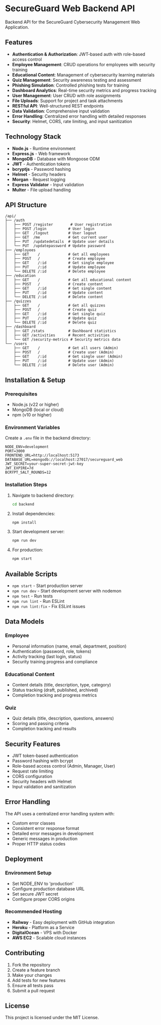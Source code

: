 # SecureGuard Web Backend API

Backend API for the SecureGuard Cybersecurity Management Web Application.

## Features

- **Authentication & Authorization**: JWT-based auth with role-based access control
- **Employee Management**: CRUD operations for employees with security training
- **Educational Content**: Management of cybersecurity learning materials
- **Quiz Management**: Security awareness testing and assessment
- **Phishing Simulation**: Controlled phishing tests for training
- **Dashboard Analytics**: Real-time security metrics and progress tracking
- **User Management**: User CRUD with role assignments
- **File Uploads**: Support for project and task attachments
- **RESTful API**: Well-structured REST endpoints
- **Data Validation**: Comprehensive input validation
- **Error Handling**: Centralized error handling with detailed responses
- **Security**: Helmet, CORS, rate limiting, and input sanitization

## Technology Stack

- **Node.js** - Runtime environment
- **Express.js** - Web framework
- **MongoDB** - Database with Mongoose ODM
- **JWT** - Authentication tokens
- **bcryptjs** - Password hashing
- **Helmet** - Security headers
- **Morgan** - Request logging
- **Express Validator** - Input validation
- **Multer** - File upload handling

## API Structure

```
/api/
├── /auth
│   ├── POST /register        # User registration
│   ├── POST /login          # User login
│   ├── GET  /logout         # User logout
│   ├── GET  /me             # Get current user
│   ├── PUT  /updatedetails  # Update user details
│   └── PUT  /updatepassword # Update password
├── /employees
│   ├── GET    /             # Get all employees
│   ├── POST   /             # Create employee
│   ├── GET    /:id          # Get single employee
│   ├── PUT    /:id          # Update employee
│   └── DELETE /:id          # Delete employee
├── /education
│   ├── GET    /             # Get all educational content
│   ├── POST   /             # Create content
│   ├── GET    /:id          # Get single content
│   ├── PUT    /:id          # Update content
│   └── DELETE /:id          # Delete content
├── /quizzes
│   ├── GET    /             # Get all quizzes
│   ├── POST   /             # Create quiz
│   ├── GET    /:id          # Get single quiz
│   ├── PUT    /:id          # Update quiz
│   └── DELETE /:id          # Delete quiz
├── /dashboard
│   ├── GET /stats           # Dashboard statistics
│   ├── GET /activities      # Recent activities
│   └── GET /security-metrics # Security metrics data
└── /users
    ├── GET    /             # Get all users (Admin)
    ├── POST   /             # Create user (Admin)
    ├── GET    /:id          # Get single user (Admin)
    ├── PUT    /:id          # Update user (Admin)
    └── DELETE /:id          # Delete user (Admin)
```

## Installation & Setup

### Prerequisites

- Node.js (v22 or higher)
- MongoDB (local or cloud)
- npm (v10 or higher)

### Environment Variables

Create a `.env` file in the backend directory:

```env
NODE_ENV=development
PORT=3000
FRONTEND_URL=http://localhost:5173
DATABASE_URL=mongodb://localhost:27017/secureguard_web
JWT_SECRET=your-super-secret-jwt-key
JWT_EXPIRE=7d
BCRYPT_SALT_ROUNDS=12
```

### Installation Steps

1. Navigate to backend directory:
   ```bash
   cd backend
   ```

2. Install dependencies:
   ```bash
   npm install
   ```

3. Start development server:
   ```bash
   npm run dev
   ```

4. For production:
   ```bash
   npm start
   ```

## Available Scripts

- `npm start` - Start production server
- `npm run dev` - Start development server with nodemon
- `npm test` - Run tests
- `npm run lint` - Run ESLint
- `npm run lint:fix` - Fix ESLint issues

## Data Models

### Employee
- Personal information (name, email, department, position)
- Authentication (password, role, tokens)
- Activity tracking (last login, status)
- Security training progress and compliance

### Educational Content
- Content details (title, description, type, category)
- Status tracking (draft, published, archived)
- Completion tracking and progress metrics

### Quiz
- Quiz details (title, description, questions, answers)
- Scoring and passing criteria
- Completion tracking and results

## Security Features

- JWT token-based authentication
- Password hashing with bcrypt
- Role-based access control (Admin, Manager, User)
- Request rate limiting
- CORS configuration
- Security headers with Helmet
- Input validation and sanitization

## Error Handling

The API uses a centralized error handling system with:
- Custom error classes
- Consistent error response format
- Detailed error messages in development
- Generic messages in production
- Proper HTTP status codes

## Deployment

### Environment Setup
- Set NODE_ENV to 'production'
- Configure production database URL
- Set secure JWT secret
- Configure proper CORS origins

### Recommended Hosting
- **Railway** - Easy deployment with GitHub integration
- **Heroku** - Platform as a Service
- **DigitalOcean** - VPS with Docker
- **AWS EC2** - Scalable cloud instances

## Contributing

1. Fork the repository
2. Create a feature branch
3. Make your changes
4. Add tests for new features
5. Ensure all tests pass
6. Submit a pull request

## License

This project is licensed under the MIT License.